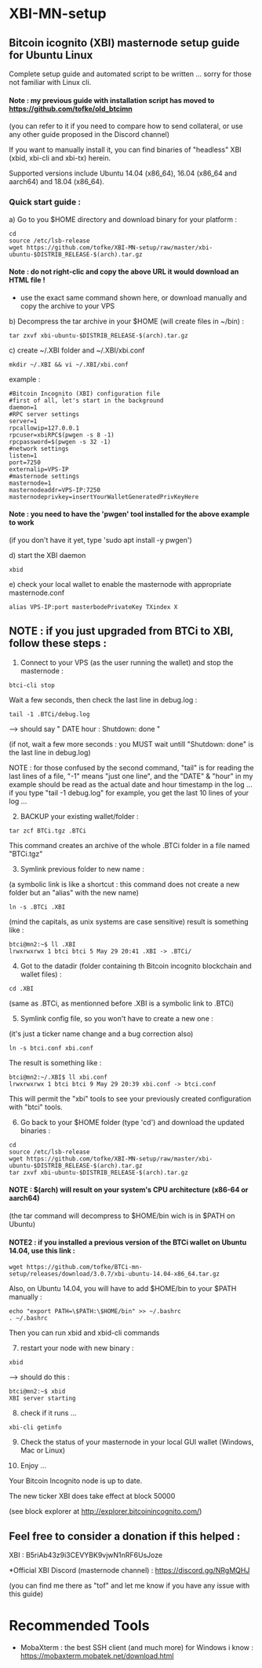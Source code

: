 # XBI-MN-setup
## Bitcoin icognito (XBI) masternode setup guide for Ubuntu Linux

Complete setup guide and automated script to be written ... sorry for those not familiar with Linux cli.

#### Note : my previous guide with installation script has moved to https://github.com/tofke/old_btcimn
(you can refer to it if you need to compare how to send collateral, or use any other guide proposed in the Discord channel) 

If you want to manually install it, you can find binaries of "headless" XBI (xbid, xbi-cli and xbi-tx) herein.

Supported versions include Ubuntu 14.04 (x86_64), 16.04 (x86_64 and aarch64) and 18.04 (x86_64).

### Quick start guide : 

a) Go to you $HOME directory and download binary for your platform :
```
cd
source /etc/lsb-release
wget https://github.com/tofke/XBI-MN-setup/raw/master/xbi-ubuntu-$DISTRIB_RELEASE-$(arch).tar.gz
```
#### Note : do not right-clic and copy the above URL it would download an HTML file !
* use the exact same command shown here, or download manually and copy the archive to your VPS

b) Decompress the tar archive in your $HOME (will create files in ~/bin) :
```
tar zxvf xbi-ubuntu-$DISTRIB_RELEASE-$(arch).tar.gz
```

c) create ~/.XBI folder and ~/.XBI/xbi.conf
```
mkdir ~/.XBI && vi ~/.XBI/xbi.conf
```
example : 
```
#Bitcoin Incognito (XBI) configuration file
#first of all, let's start in the background
daemon=1
#RPC server settings
server=1
rpcallowip=127.0.0.1
rpcuser=xbiRPC$(pwgen -s 8 -1)
rpcpassword=$(pwgen -s 32 -1)
#network settings
listen=1
port=7250
externalip=VPS-IP
#masternode settings
masternode=1
masternodeaddr=VPS-IP:7250
masternodeprivkey=insertYourWalletGeneratedPrivKeyHere
```
#### Note : you need to have the 'pwgen' tool installed for the above example to work
(if you don't have it yet, type 'sudo apt install -y pwgen')

d) start the XBI daemon 
```
xbid
```
e) check your local wallet to enable the masternode with appropriate masternode.conf
```
alias VPS-IP:port masterbodePrivateKey TXindex X
```

## NOTE : if you just upgraded from BTCi to XBI, follow these steps : 

1) Connect to your VPS (as the user running the wallet) and stop the masternode : 
```
btci-cli stop
```
Wait a few seconds, then check the last line in debug.log : 
```
tail -1 .BTCi/debug.log
```
--> should say " DATE hour : Shutdown: done "

(if not, wait a few more seconds : you MUST wait untill "Shutdown: done" is the last line in debug.log)

NOTE : for those confused by the second command, "tail" is for reading the last lines of a file, "-1" means "just one line", and the "DATE" & "hour" in my example should be read as the actual date and hour timestamp in the log ... if you type "tail -1 debug.log" for example, you get the last 10 lines of your log ... 

2) BACKUP your existing wallet/folder : 
```
tar zcf BTCi.tgz .BTCi
```
This command creates an archive of the whole .BTCi folder in a file named "BTCi.tgz"

3) Symlink previous folder to new name : 

(a symbolic link is like a shortcut : this command does not create a new folder but an "alias" with the new name)
```
ln -s .BTCi .XBI
```
(mind the capitals, as unix systems are case sensitive)
result is something like : 
```
btci@mn2:~$ ll .XBI
lrwxrwxrwx 1 btci btci 5 May 29 20:41 .XBI -> .BTCi/
```

4) Got to the datadir (folder containing th Bitcoin incognito blockchain and wallet files) : 
```
cd .XBI
```
(same as .BTCi, as mentionned before .XBI is a symbolic link to .BTCi)

5) Symlink config file, so you won't have to create a new one : 

(it's just a ticker name change and a bug correction also)
```
ln -s btci.conf xbi.conf
```
The result is something like : 
```
btci@mn2:~/.XBI$ ll xbi.conf 
lrwxrwxrwx 1 btci btci 9 May 29 20:39 xbi.conf -> btci.conf
```
This will permit the "xbi" tools to see your previously created configuration with "btci" tools.

6) Go back to your $HOME folder (type 'cd') and download the updated binaries : 
```
cd
source /etc/lsb-release
wget https://github.com/tofke/XBI-MN-setup/raw/master/xbi-ubuntu-$DISTRIB_RELEASE-$(arch).tar.gz
tar zxvf xbi-ubuntu-$DISTRIB_RELEASE-$(arch).tar.gz
```
#### NOTE : $(arch) will result on your system's CPU architecture (x86-64 or aarch64)

(the tar command will decompress to $HOME/bin wich is in $PATH on Ubuntu)

#### NOTE2 : if you installed a previous version of the BTCi wallet on Ubuntu 14.04, use this link : 
```
wget https://github.com/tofke/BTCi-mn-setup/releases/download/3.0.7/xbi-ubuntu-14.04-x86_64.tar.gz
```
Also, on Ubuntu 14.04, you will have to add $HOME/bin to your $PATH manually : 
```
echo "export PATH=\$PATH:\$HOME/bin" >> ~/.bashrc
. ~/.bashrc
```
Then you can run xbid and xbid-cli commands 

7) restart your node with new binary : 
```
xbid
```
 --> should do this : 
```
btci@mn2:~$ xbid 
XBI server starting
```
8) check if it runs ... 
```
xbi-cli getinfo
```
9) Check the status of your masternode in your local GUI wallet (Windows, Mac or Linux)

10) Enjoy ...

Your Bitcoin Incognito node is up to date.

The new ticker XBI does take effect at block 50000 

(see block explorer at http://explorer.bitcoinincognito.com/)


## Feel free to consider a donation if this helped : 
XBI : B5riAb43z9i3CEVYBK9vjwN1nRF6UsJoze

*Official XBI Discord (masternode channel) : https://discord.gg/NRgMQHJ

(you can find me there as "tof" and let me know if you have any issue with this guide)

# Recommended Tools

- MobaXterm : the best SSH client (and much more) for Windows i know : https://mobaxterm.mobatek.net/download.html

